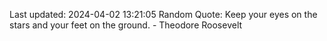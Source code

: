 Last updated: 2024-04-02 13:21:05
Random Quote: Keep your eyes on the stars and your feet on the ground. - Theodore Roosevelt